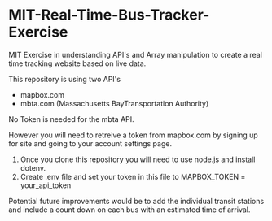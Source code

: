 # MIT-Real-Time-Bus-Tracker-Exercise
MIT Exercise in understanding API's and Array manipulation to create a real time tracking website based on live data. 

This repository is using two API's
  - mapbox.com
  - mbta.com (Massachusetts BayTransportation Authority)

No Token is needed for the mbta API. 

However you will need to retreive a token from mapbox.com by signing up for site and going to your account settings page.
  1. Once you clone this repository you will need to use node.js and install dotenv.
  2. Create .env file and set your token in this file to MAPBOX_TOKEN = your_api_token

Potential future improvements would be to add the individual transit stations and include a count down on each bus with an estimated time of arrival. 
